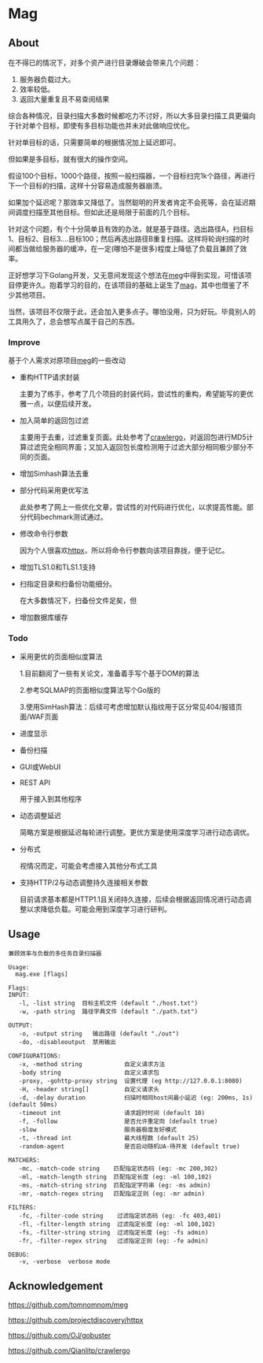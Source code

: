 # Mag

## About

在不得已的情况下，对多个资产进行目录爆破会带来几个问题：

1. 服务器负载过大。
2. 效率较低。
3. 返回大量重复且不易查阅结果

综合各种情况，目录扫描大多数时候都吃力不讨好，所以大多目录扫描工具更偏向于针对单个目标，即使有多目标功能也并未对此做响应优化。

针对单目标的话，只需要简单的根据情况加上延迟即可。

但如果是多目标，就有很大的操作空间。

假设100个目标，1000个路径，按照一般扫描器，一个目标扫完1k个路径，再进行下一个目标的扫描，这样十分容易造成服务器崩溃。

如果加个延迟呢？那效率又降低了。当然聪明的开发者肯定不会死等，会在延迟期间调度扫描至其他目标。但如此还是局限于前面的几个目标。

针对这个问题，有个十分简单且有效的办法，就是基于路径。选出路径A，扫目标1、目标2、目标3....目标100；然后再选出路径B重复扫描。这样将轮询扫描的时间都当做给服务器的缓冲，在一定(哪怕不是很多)程度上降低了负载且兼顾了效率。

正好想学习下Golang开发，又无意间发现这个想法在[meg](https://github.com/tomnomnom/meg)中得到实现，可惜该项目停更许久。抱着学习的目的，在该项目的基础上诞生了[mag](https://github.com/KagamigawaMeguri/mag)，其中也借鉴了不少其他项目。

当然，该项目不仅限于此，还会加入更多点子。哪怕没用，只为好玩。毕竟别人的工具用久了，总会想写点属于自己的东西。

### Improve

基于个人需求对原项目[meg](https://github.com/tomnomnom/meg)的一些改动

- 重构HTTP请求封装

  主要为了练手，参考了几个项目的封装代码，尝试性的重构，希望能写的更优雅一点，以便后续开发。

- 加入简单的返回包过滤

  主要用于去重，过滤重复页面。此处参考了[crawlergo](https://github.com/Qianlitp/crawlergo)，对返回包进行MD5计算过滤完全相同界面；又加入返回包长度检测用于过滤大部分相同极少部分不同的页面。

- 增加Simhash算法去重

- 部分代码采用更优写法

  此处参考了网上一些优化文章，尝试性的对代码进行优化，以求提高性能。部分代码bechmark测试通过。

- 修改命令行参数

  因为个人很喜欢[httpx](https://github.com/projectdiscovery/httpx)，所以将命令行参数向该项目靠拢，便于记忆。

- 增加TLS1.0和TLS1.1支持

- 扫指定目录和扫备份功能细分。

  在大多数情况下，扫备份文件足矣，但

- 增加数据库缓存

### Todo

- 采用更优的页面相似度算法

  1.目前翻阅了一些有关论文，准备着手写个基于DOM的算法

  2.参考SQLMAP的页面相似度算法写个Go版的

  3.使用SimHash算法：后续可考虑增加默认指纹用于区分常见404/报错页面/WAF页面

- 进度显示

- 备份扫描

- GUI或WebUI

- REST API

  用于接入到其他程序

- 动态调整延迟

  简略方案是根据延迟每轮进行调整。更优方案是使用深度学习进行动态调优。

- 分布式

  视情况而定，可能会考虑接入其他分布式工具

- 支持HTTP/2与动态调整持久连接相关参数

  目前请求基本都是HTTP1.1且关闭持久连接，后续会根据返回情况进行动态调整以求降低负载。可能会用到深度学习进行研判。

## Usage

```
兼顾效率与负载的多任务目录扫描器

Usage:
  mag.exe [flags]

Flags:
INPUT:
   -l, -list string  目标主机文件 (default "./host.txt")
   -w, -path string  路径字典文件 (default "./path.txt")

OUTPUT:
   -o, -output string   输出路径 (default "./out")
   -do, -disableoutput  禁用输出

CONFIGURATIONS:
   -x, -method string            自定义请求方法
   -body string                  自定义请求包
   -proxy, -gohttp-proxy string  设置代理 (eg http://127.0.0.1:8080)
   -H, -header string[]          自定义请求头
   -d, -delay duration           扫描时相同host间最小延迟 (eg: 200ms, 1s) (default 50ms)
   -timeout int                  请求超时时间 (default 10)
   -f, -follow                   是否允许重定向 (default true)
   -slow                         服务器极度友好模式
   -t, -thread int               最大线程数 (default 25)
   -random-agent                 是否启动随机UA-待开发 (default true)

MATCHERS:
   -mc, -match-code string    匹配指定状态码 (eg: -mc 200,302)
   -ml, -match-length string  匹配指定长度 (eg: -ml 100,102)
   -ms, -match-string string  匹配指定字符串 (eg: -ms admin)
   -mr, -match-regex string   匹配指定正则 (eg: -mr admin)

FILTERS:
   -fc, -filter-code string    过滤指定状态码 (eg: -fc 403,401)
   -fl, -filter-length string  过滤指定长度 (eg: -ml 100,102)
   -fs, -filter-string string  过滤指定长度 (eg: -fs admin)
   -fr, -filter-regex string   过滤指定正则 (eg: -fe admin)

DEBUG:
   -v, -verbose  verbose mode
```

## Acknowledgement

https://github.com/tomnomnom/meg

https://github.com/projectdiscovery/httpx

https://github.com/OJ/gobuster

https://github.com/Qianlitp/crawlergo
